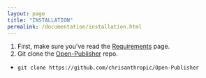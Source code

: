 ```yaml
---
layout: page
title: "INSTALLATION"
permalink: /documentation/installation.html
--- 
```

1. First, make sure you've read the [Requirements](/Open-Publisher-Documentation/documentation/requirements.html) page.
2. Git clone the [Open-Publisher](https://github.com/chrisanthropic/Open-Publisher) repo.
  * `git clone https://github.com/chrisanthropic/Open-Publisher`

